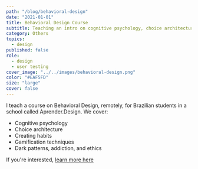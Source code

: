 ```yaml
---
path: "/blog/behavioral-design"
date: "2021-01-01"
title: Behavioral Design Course
subtitle: Teaching an intro on cognitive psychology, choice architecture, nudges, and gamification.
category: Others
topics:
  - design
published: false
role:
  - design
  - user testing
cover_image: "../../images/behavioral-design.png"
color: "#EAF5FD"
size: "large"
cover: false
---
```


I teach a course on Behavioral Design, remotely, for Brazilian students in a school called Aprender.Design. We cover:

- Cognitive psychology
- Choice architecture
- Creating habits
- Gamification techniques
- Dark patterns, addiction, and ethics

If you're interested, [learn more here](https://www.aprender.design/cursos/design-comportamental)
